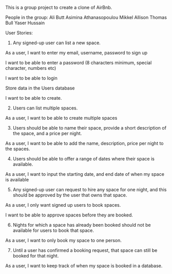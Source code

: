 This is a group project to create a clone of AirBnb.

People in the group:
Ali Butt
Asimina Athanasopoulou
Mikkel Allison
Thomas Bull
Yaser Hussain

User Stories:



1. Any signed-up user can list a new space.


As a user,
I want to enter my email, username, password to sign up

I want to be able to enter a password (8 characters minimum, special character, numbers etc)

I want to be able to login 

Store data in the Users database

I want to be able to create.

2. Users can list multiple spaces.

As a user,
I want to be able to create multiple spaces


3. Users should be able to name their space, provide a short description of the space, and a price per night.

As a user,
I want to be able to add the name, description, price per night to the spaces.


4. Users should be able to offer a range of dates where their space is available.

As a user,
I want to input the starting date, and end date of when my space is available


5. Any signed-up user can request to hire any space for one night, and this should be approved by the user that owns that space.

As a user,
I only want signed up users to book spaces.

I want to be able to approve spaces before they are booked.


6. Nights for which a space has already been booked should not be available for users to book that space.

As a user,
I want to only book my space to one person.



7. Until a user has confirmed a booking request, that space can still be booked for that night.

As a user,
I want to keep track of when my space is booked in a database.